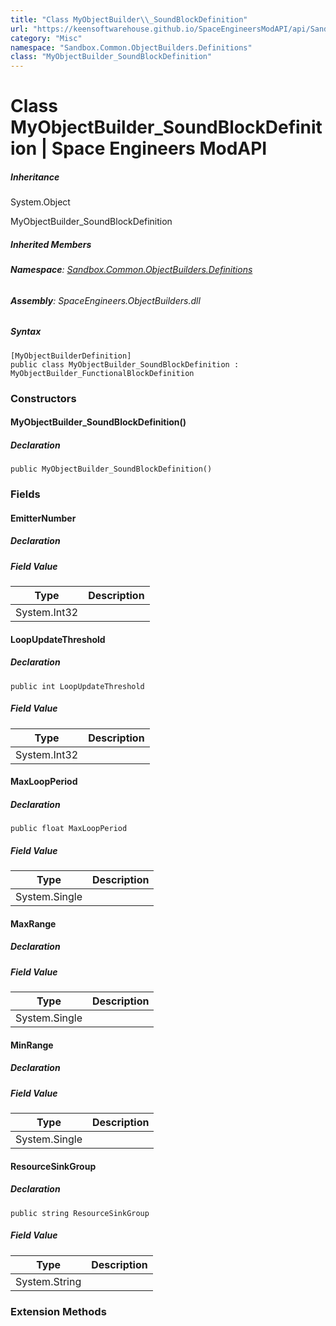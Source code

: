 ```yaml
---
title: "Class MyObjectBuilder\\_SoundBlockDefinition"
url: "https://keensoftwarehouse.github.io/SpaceEngineersModAPI/api/Sandbox.Common.ObjectBuilders.Definitions.MyObjectBuilder_SoundBlockDefinition.html"
category: "Misc"
namespace: "Sandbox.Common.ObjectBuilders.Definitions"
class: "MyObjectBuilder_SoundBlockDefinition"
---
```


# Class MyObjectBuilder\_SoundBlockDefinition | Space Engineers ModAPI

##### Inheritance

System.Object

MyObjectBuilder\_SoundBlockDefinition

##### Inherited Members

###### **Namespace**: [Sandbox.Common.ObjectBuilders.Definitions](https://keensoftwarehouse.github.io/SpaceEngineersModAPI/api/Sandbox.Common.ObjectBuilders.Definitions.html)

###### **Assembly**: SpaceEngineers.ObjectBuilders.dll

##### Syntax

```
[MyObjectBuilderDefinition]
public class MyObjectBuilder_SoundBlockDefinition : MyObjectBuilder_FunctionalBlockDefinition
```

### Constructors

#### MyObjectBuilder\_SoundBlockDefinition()

##### Declaration

```
public MyObjectBuilder_SoundBlockDefinition()
```

### Fields

#### EmitterNumber

##### Declaration

##### Field Value

| Type | Description |
| --- | --- |
| System.Int32 |     |

#### LoopUpdateThreshold

##### Declaration

```
public int LoopUpdateThreshold
```

##### Field Value

| Type | Description |
| --- | --- |
| System.Int32 |     |

#### MaxLoopPeriod

##### Declaration

```
public float MaxLoopPeriod
```

##### Field Value

| Type | Description |
| --- | --- |
| System.Single |     |

#### MaxRange

##### Declaration

##### Field Value

| Type | Description |
| --- | --- |
| System.Single |     |

#### MinRange

##### Declaration

##### Field Value

| Type | Description |
| --- | --- |
| System.Single |     |

#### ResourceSinkGroup

##### Declaration

```
public string ResourceSinkGroup
```

##### Field Value

| Type | Description |
| --- | --- |
| System.String |     |

### Extension Methods